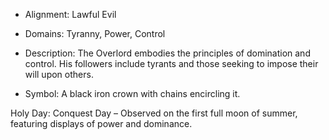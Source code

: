 - Alignment: Lawful Evil
    
- Domains: Tyranny, Power, Control
    
- Description: The Overlord embodies the principles of domination and control. His followers include tyrants and those seeking to impose their will upon others.
    
- Symbol: A black iron crown with chains encircling it.
    

Holy Day: Conquest Day – Observed on the first full moon of summer, featuring displays of power and dominance.